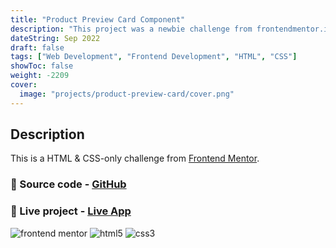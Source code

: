 ```yaml
---
title: "Product Preview Card Component"
description: "This project was a newbie challenge from frontendmentor.io"
dateString: Sep 2022
draft: false
tags: ["Web Development", "Frontend Development", "HTML", "CSS"]
showToc: false
weight: -2209
cover:
  image: "projects/product-preview-card/cover.png"
---
```


## Description

This is a HTML & CSS-only challenge from [Frontend Mentor](https://www.frontendmentor.io/solutions/responsive-product-preview-card-using-flexbox-jWwTzyyYDg).

### 🔗 Source code - [GitHub](https://github.com/vivo1310/product-preview-card-component-main)

### 🔗 Live project - [Live App](https://product-preview-card-vivo.netlify.app/)

![frontend mentor](https://img.shields.io/badge/-frontend%20mentor-3F54A3?logo=frontend%20mentor&logoColor=white&style=for-the-badge) ![html5](https://img.shields.io/badge/-HTML-E34F26?logo=html5&logoColor=white&style=for-the-badge) ![css3](https://img.shields.io/badge/-CSS-1572B6?logo=css3&logoColor=white&style=for-the-badge)
